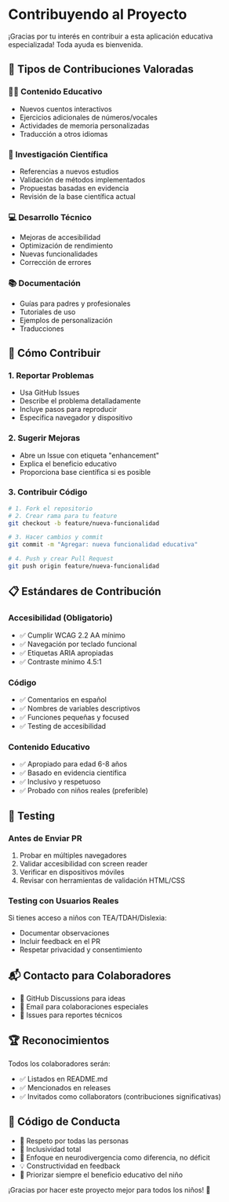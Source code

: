 # Contribuyendo al Proyecto

¡Gracias por tu interés en contribuir a esta aplicación educativa especializada! Toda ayuda es bienvenida.

## 🎯 Tipos de Contribuciones Valoradas

### 👩‍🏫 Contenido Educativo
- Nuevos cuentos interactivos
- Ejercicios adicionales de números/vocales  
- Actividades de memoria personalizadas
- Traducción a otros idiomas

### 🔬 Investigación Científica
- Referencias a nuevos estudios
- Validación de métodos implementados
- Propuestas basadas en evidencia
- Revisión de la base científica actual

### 💻 Desarrollo Técnico
- Mejoras de accesibilidad
- Optimización de rendimiento
- Nuevas funcionalidades
- Corrección de errores

### 📚 Documentación
- Guías para padres y profesionales
- Tutoriales de uso
- Ejemplos de personalización
- Traducciones

## 🚀 Cómo Contribuir

### 1. Reportar Problemas
- Usa GitHub Issues
- Describe el problema detalladamente
- Incluye pasos para reproducir
- Especifica navegador y dispositivo

### 2. Sugerir Mejoras
- Abre un Issue con etiqueta "enhancement"
- Explica el beneficio educativo
- Proporciona base científica si es posible

### 3. Contribuir Código
```bash
# 1. Fork el repositorio
# 2. Crear rama para tu feature
git checkout -b feature/nueva-funcionalidad

# 3. Hacer cambios y commit
git commit -m "Agregar: nueva funcionalidad educativa"

# 4. Push y crear Pull Request
git push origin feature/nueva-funcionalidad
```

## 📋 Estándares de Contribución

### Accesibilidad (Obligatorio)
- ✅ Cumplir WCAG 2.2 AA mínimo
- ✅ Navegación por teclado funcional
- ✅ Etiquetas ARIA apropiadas
- ✅ Contraste mínimo 4.5:1

### Código
- ✅ Comentarios en español
- ✅ Nombres de variables descriptivos
- ✅ Funciones pequeñas y focused
- ✅ Testing de accesibilidad

### Contenido Educativo
- ✅ Apropiado para edad 6-8 años
- ✅ Basado en evidencia científica
- ✅ Inclusivo y respetuoso
- ✅ Probado con niños reales (preferible)

## 🧪 Testing

### Antes de Enviar PR
1. Probar en múltiples navegadores
2. Validar accesibilidad con screen reader
3. Verificar en dispositivos móviles
4. Revisar con herramientas de validación HTML/CSS

### Testing con Usuarios Reales
Si tienes acceso a niños con TEA/TDAH/Dislexia:
- Documentar observaciones
- Incluir feedback en el PR
- Respetar privacidad y consentimiento

## 📬 Contacto para Colaboradores

- 💬 GitHub Discussions para ideas
- 📧 Email para colaboraciones especiales
- 🐛 Issues para reportes técnicos

## 🏆 Reconocimientos

Todos los colaboradores serán:
- ✅ Listados en README.md
- ✅ Mencionados en releases
- ✅ Invitados como collaborators (contribuciones significativas)

## 📄 Código de Conducta

- 🤝 Respeto por todas las personas
- 🌈 Inclusividad total
- 🧠 Enfoque en neurodivergencia como diferencia, no déficit
- 💡 Constructividad en feedback
- 🎯 Priorizar siempre el beneficio educativo del niño

¡Gracias por hacer este proyecto mejor para todos los niños! 🌟
